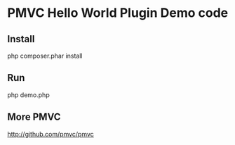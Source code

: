 
# PMVC Hello World Plugin Demo code 

## Install 
php composer.phar install

## Run 
php demo.php

## More PMVC
http://github.com/pmvc/pmvc
